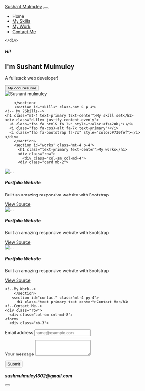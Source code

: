 <!DOCTYPE html>
<html>
  <head>
    <meta charset="utf-8">
    <meta name="viewport" content="width=device-width">
    <title>repl.it</title>
    <link href="https://cdn.jsdelivr.net/npm/bootstrap@5.0.1/dist/css/bootstrap.min.css" rel="stylesheet" integrity="sha384-+0n0xVW2eSR5OomGNYDnhzAbDsOXxcvSN1TPprVMTNDbiYZCxYbOOl7+AMvyTG2x" crossorigin="anonymous">
   <link rel="stylesheet" href="https://cdnjs.cloudflare.com/ajax/libs/font-awesome/5.15.3/css/all.min.css" integrity="sha512-iBBXm8fW90+nuLcSKlbmrPcLa0OT92xO1BIsZ+ywDWZCvqsWgccV3gFoRBv0z+8dLJgyAHIhR35VZc2oM/gI1w==" crossorigin="anonymous" referrerpolicy="no-referrer" />
    
  </head>
  <body>
    <nav class="navbar sticky-top navbar-expand-lg navbar-dark bg-primary">
  <div class="container-fluid">
    <a class="navbar-brand text-white" href="#">Sushant Mulmuley</a>
    <button class="navbar-toggler" type="button" data-bs-toggle="collapse" data-bs-target="#navbarSupportedContent" aria-controls="navbarSupportedContent" aria-expanded="false" aria-label="Toggle navigation">
      <span class="navbar-toggler-icon"></span>
    </button>
    <div class="collapse navbar-collapse" id="navbarSupportedContent">
      <ul class="navbar-nav me-auto mb-2 mb-lg-0">
        <li class="nav-item">
          <a class="nav-link active" aria-current="page" href="#hero">Home</a>
        </li>
        <li class="nav-item">
          <a class="nav-link" href="#skills">My Skills</a>
        </li>
        <li class="nav-item">
          <a class="nav-link" href="#works">My Work</a>
        </li><li class="nav-item">
          <a class="nav-link" href="#contact">Contact Me</a>
        </li>
        </li>
        </ul>
         
    </div>
  </div>
</nav>
<main class="container mt-3">
  <section id="hero" class="d-flex justify-content-sm-center justify-content-md-evenly align-items-center flex-column-reverse gap-3 flex-md-row">
    <!-- Hero-->
    <div  class="d-flex  justify-content-sm-center align-items-center flex-column justify-content-md-start align-items-md-start">
      <h5>Hi!</h5>
      <h1>I'm Sushant Mulmuley</h1>
      <p>A fullstack web developer!</p>
      <button class="btn btn-primary btn-sm">My cool resume</button>
        </div>
        <div class=" w-25 h-25">
          <img src="https://www.uopeople.edu/wp-content/uploads/2019/09/How-to-Become-a-Computer-Programmer-and-Which-Degree-do-You-Need-to-Succeed-300x224.jpg" alt="Sushant mulmuley" class="w-100 h-100 rounded-circle shadodow">
          </div> 
        
        </section>  
        <section id="skills" class="mt-5 p-4">
    <!-- My ?Skills-->
    <h1 class="mt-4 text-primary text-center">My skill set</h1>
    <div class="d-flex justify-content-evenly">
      <i class="fab fa-html5 fa-7x" style="color:#f4470b;"></i>
      <i class="fab fa-css3-alt fa-7x text-primary"></i>
      <i class="fab fa-bootstrap fa-7x" style="color:#730fef"></i>
    </div>
        </section>  
        <section id="works" class="mt-4 p-4">
          <h1 class="text-primary text-center">My works</h1>
          <div class="row">
            <div class="col-sm col-md-4">
          <div class="card mb-2">
  <img src="https://images.unsplash.com/photo-1488590528505-98d2b5aba04b?ixid=MnwxMjA3fDB8MHxwaG90by1wYWdlfHx8fGVufDB8fHx8&ixlib=rb-1.2.1&auto=format&fit=crop&w=1050&q=80." class="card-img-top" alt="...">
  <div class="card-body">
    <h5 class="Card title">Portfolio Website</h5>
    <p class="card-text">Built an amazing responsive website with Bootstrap.</p>
    <a href="#" class="btn btn-dark">View Source <i class="fab fa-github"></i></a>
  </div>
</div>
</div>
</div>
<div class="col-sm col-md-4">
          <div class="card mb-2">
  <img src="https://images.unsplash.com/photo-1488590528505-98d2b5aba04b?ixid=MnwxMjA3fDB8MHxwaG90by1wYWdlfHx8fGVufDB8fHx8&ixlib=rb-1.2.1&auto=format&fit=crop&w=1050&q=80." class="card-img-top" alt="...">
  <div class="card-body">
    <h5 class="Card title">Portfolio Website</h5>
    <p class="card-text">Built an amazing responsive website with Bootstrap.</p>
    <a href="#" class="btn btn-dark">View Source <i class="fab fa-github"></i></a>
  </div>
</div>
</div><div class="col-sm col-md-4">
          <div class="card mb-2">
  <img src="https://images.unsplash.com/photo-1488590528505-98d2b5aba04b?ixid=MnwxMjA3fDB8MHxwaG90by1wYWdlfHx8fGVufDB8fHx8&ixlib=rb-1.2.1&auto=format&fit=crop&w=1050&q=80." class="card-img-top" alt="...">
  <div class="card-body">
    <h5 class="Card title">Portfolio Website</h5>
    <p class="card-text">Built an amazing responsive website with Bootstrap.</p>
    <a href="#" class="btn btn-dark">View Source <i class="fab fa-github"></i></a>
  </div>
</div>
</div>

    <!--My Work-->
        </section>  
       <section id="contact" class="mt-4 py-4">
         <h1 class="text-primary text-center">Contact Me</h1>
    <!--Contact Me-->
    <div class="row">
      <div class="col-sm col-md-8">
    <form>
      <div class="mb-3">
  <label for="exampleFormControlInput1" class="form-label">Email address</label>
  <input type="email" required class="form-control" id="exampleFormControlInput1" placeholder="name@example.com">
</div>
<div class="mb-3">
  <label for="exampleFormControlTextarea1" class="form-label"> Your message</label>
  <textarea class="form-control" id="exampleFormControlTextarea1" rows="3"></textarea>
</div>

<button type="submit" class="btn btn-primary">Submit</button>
</form>
      </div>
       <div class="col-sm col-md-4">
      <div class="mt-3">
       <h4><i class="fas fa-at text-primary">sushmulmuley1302@gmail.com</i></h4>
       <button type="button" class="btn btn-link">
         <a href="https://github.com/Sushantmulmuley/"><i class="fab fa-github"></i></a>
       </button>
        </div>
        </div>
        </section> 
   </main>
    <script src="https://cdn.jsdelivr.net/npm/bootstrap@5.0.1/dist/js/bootstrap.bundle.min.js" integrity="sha384-gtEjrD/SeCtmISkJkNUaaKMoLD0//ElJ19smozuHV6z3Iehds+3Ulb9Bn9Plx0x4" crossorigin="anonymous"></script>
   
  </body>
</html>

